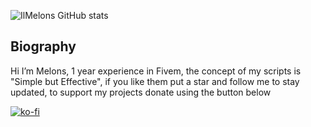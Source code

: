 ![IlMelons GitHub stats](https://github-readme-stats.vercel.app/api?username=IlMelons&show_icons=true&theme=dark)

## Biography
Hi I’m Melons, 1 year experience in Fivem, the concept of my scripts is "Simple but Effective", if you like them put a star and follow me to stay updated, to support my projects donate using the button below

[![ko-fi](https://ko-fi.com/img/githubbutton_sm.svg)](https://ko-fi.com/W7W0159ZDL)
